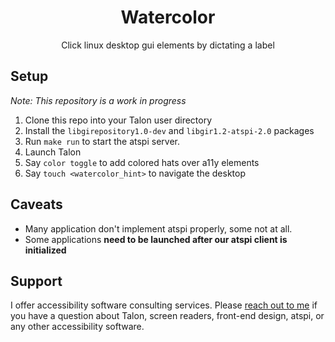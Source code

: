 <h1 align="center">Watercolor</h1>

<p align="center">Click linux desktop gui elements by dictating a label </p>

## Setup

_Note: This repository is a work in progress_

1. Clone this repo into your Talon user directory
2. Install the `libgirepository1.0-dev` and `libgir1.2-atspi-2.0` packages
3. Run `make run` to start the atspi server.
4. Launch Talon
5. Say `color toggle` to add colored hats over a11y elements
6. Say `touch <watercolor_hint>` to navigate the desktop

## Caveats

- Many application don't implement atspi properly, some not at all.
- Some applications **need to be launched after our atspi client is initialized**

## Support

I offer accessibility software consulting services. Please [reach out to me](https://colton.place/contact/) if you have a question about Talon, screen readers, front-end design, atspi, or any other accessibility software.
